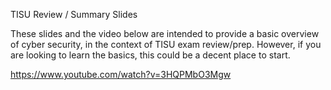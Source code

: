 TISU Review / Summary Slides

These slides and the video below are intended to provide a basic overview of cyber security, in the context of TISU exam review/prep.  However, if you are looking to learn the basics, this could be a decent place to start.  

https://www.youtube.com/watch?v=3HQPMbO3Mgw
